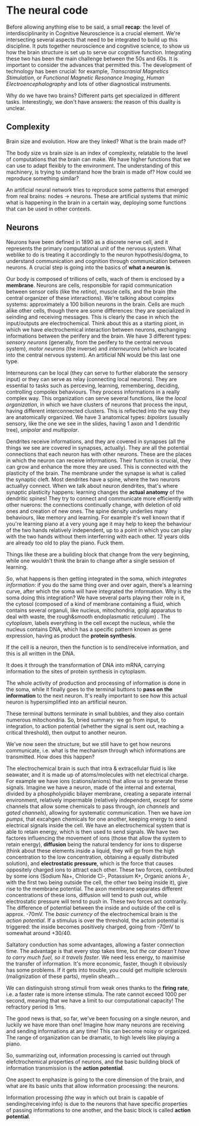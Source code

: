 # The neural code

Before allowing anything else to be said, a small **recap**: the level of interdisciplinarity in Cognitive Neuroscience is a crucial element. We're intersecting several aspects that need to be integrated to build up this discipline. It puts together neuroscience and cognitive science, to show us how the brain structure is set up to serve our cognitive function. Integrating these two has been the main challenge between the 50s and 60s. It is important to consider the advances that permitted this. The development of technology has been crucial: for example, *Transcranial Magnetics Stimulation*, or *Functional Magnetic Resonance Imaging*, *Human Electroencephalography* and lots of other diagnostical instruments.

Why do we have two brains? Different parts get specialized in different tasks. Interestingly, we don't have answers: the reason of this duality is unclear.

## Complexity

Brain size and evolution. How are they linked? What is the brain made of?

The body size vs brain size is an index of complexity, relatable to the level of computations that the brain can make. We have higher functions that we can use to adapt flexibly to the environment. The understanding of this machinery, is trying to understand how the brain is made of? How could we reproduce something similar?

An artificial neural network tries to reproduce some patterns that emerged from real brains: nodes -> neurons. These are artificial systems that mimic what is happening in the brain in a certain way, deploying some functions that can be used in other contexts. 

## Neurons

Neurons have been defined in 1890 as a discrete nerve cell, and it represents the primary computational unit of the nervous system. What weblike to do is treating it accordingly to the neuron hypothesis/dogma, to understand communication and cognition through communication between neurons. A crucial step is going into the basics of **what a neuron is**.

Our body is composed of trillions of cells, wach of them is enclosed by a **membrane**. Neurons are cells, responsible for rapid communication between sensor cells (like the *retina*), muscle cells, and the brain (the central organizer of these interactions). We're talking about complex systems: approximately a 100 billion neurons in the brain. Cells are much alike other cells, though there are some differences: they are specialized in seinding and receiving messages. This is clearly the case in which the input/outputs are electrochemical. Think about this as a starting piont, in which we have electrochemical interaction between neurons, exchanging informations between the perifery and the brain. We have 3 different types: *sensory neurons* (generally, from the perifery to the central nervous system), *motor neurons* (the inverse) and *interneurons* (which are located into the central nervous system). An artificial NN would be this last one type. 

Interneurons can be local (they can serve to further elaborate the sensory input) or they can serve as relay (connecting local neurons). They are essential to tasks such as perceving, learning, remembering, deciding, controlling compolex behaviours. They process informations in a really complex way. This organization can serve several functions, like the *local organization*, in which we have clusters of neurons that process the input, having different interconnected clusters. This is reflected into the way they are anatomically organized. We have 3 anatomical types: *bipolars* (usually sensory, like the one we see in the slides, having 1 axon and 1 dendritic tree), *unipolar* and *multipolar*. 

Dendrites receive informations, and they are covered in synapses (all the things we see are covered in synapses, actually). They are all the potential connections that each neuron has with other neurons. These are the places in which the neuron can receive informations. Their function is crucial, they can grow and enhance the more they are used. This is connected with the plasticity of the brain. The membrane under the synapse is what is called the synaptic cleft. Most dendrites have a spine, where the two neurons actuallyy connect. When we talk about neuron dendrites, that's where synaptic plasticity happens: learning changes the **actual anatomy** of the dendritic spines! They try to connect and communicate more efficiently with other nuerons: the connections continually change, with deletion of old ones and creation of new ones. The spine density underlies many behaviours, like memory and learning. For example it's well known that if you're learning piano at a very young age it may help to keep the behaviour of the two hands relatively independent, up to a point in which you can play with the two hands without them interferring with each other. 12 years olds are already too old to play the piano. Fuck them. 

Things like these are a building block that change from the very beginning, while one wouldn't think the brain to change after a single session of learning. 

So, what happens is then getting integrated in the soma, which *integrates information*: if you do the same thing over and over again, there's a learning curve, after which the soma will have integrated the information. Why is the soma doing this integration? We have several parts playing their role in it, the cytosol (composed of a kind of membrane containing a fluid, which contains several organuli, like nucleus, mitochondria, golgi apparatus to deal with waste, the rough&smooth endoplasmatic reticulum) . The *cytoplasm*, labels everything in the cell except the nucleus, while the nucleus contains DNA, which has a specific pattern known as gene expression, having as product the **protein synthesis**.

If the cell is a neuron, then the function is to send/receive information, and this is all written in the DNA. 

It does it through the transformation of DNA into mRNA, carrying information to the sites of protein synthesis in cytoplasm. 

The whole activity of production and processing of information is done in the soma, while it finally goes to the terminal buttons to **pass on the information** to the next neuron. It's really important to see how this actual neuron is hypersimplified into an artificial neuron. 

These terminal buttons terminate in small bubbles, and they also contain numerous mitochondria. So, bried summary: we go from input, to integration, to action potential (whether the signal is sent out, reaching a critical threshold), then output to another neuron.

We've now seen the structure, but we still have to get how neurons communicate, i.e. what is the mechanism through which informations are transmitted. How does this happen? 

The electrochemical brain is such that intra & extracellular fluid is like seawater, and it is made up of atoms/molecules with net electrical charge. For example we have ions (cations/anions) that allow us to generate these signals. Imagine we have a neuron, made of the internal and external, divided by a phospholypidic bilayer membrane, creating a separate internal environment, relatively impermable (relatively independent, except for some channels that allow some chemicals to pass through, *ion channels* and *gated channels*), allowing for systematic communication. Then we have *ion pumps*, that excahgen chemicals for one another, keeping energy to send electrical signals inside the cell. We have an electrochemical system that is able to retain energy, which is then used to send signals. We have two factores influencing the movement of ions (those that allow the system to retain energy), **diffusion** being the natural tendency for ions to disperse (think about these elements inside a liquid, they will go from the high concentration to the low concentration, obtaining a equally distributed solution), and **electrostatic pressure**, which is the force that causes oppositely charged ions to attract each other. These two forces, contributed by some ions (Sodium Na+, Chloride Cl-, Potassium K+, Organic anions A-, with the first two being outside the cell, the other two being inside it), give rise to the membrane potential. The axon membrane separates different concentrations of these ions, diffusion will tend to push out, while electrostatic pressure will tend to push in. These two forces act contrarily. The difference of potential between the inside and outside of the cell is approx. -70mV. The *basic currency* of the electrochemical brain is the *action potential*. If a stimulus is over the threshold, the actoin potential is triggered: the inside becomes positively charged, going from -70mV to somewhat around +30/40. 

Saltatory conduction has some advantages, allowing a faster connection time. The advantage is that every stop takes time, but *the car doesn't have to carry much fuel, so it travels faster*. We need less energy, to maximise the transfer of information. It's more economic, faster, though it obviously has some problems. If it gets into trouble, you could get multiple sclerosis (malignization of these parts), myelin sheath... 

We can distinguish strong stimuli from weak ones thanks to the **firing rate**, i.e. a faster rate is more intense stimula. The rate cannot exceed 1000 per second, meaning that we have a limit to our computational capacity! The refractory period is 1ms. 

The good news is that, so far, we've been focusing on a single neuron, and luckily we have more than one! Imagine how many neurons are receiving and sending informations at any time! This can become noisy or organized. The range of organization can be dramatic, to high levels like playing a piano. 

So, summarizing out, information processing is carried out through elefctrochemical properties of neurons, and the basic building block of information transmission is the **action potential**. 

One aspect to enphasize is going to the core dimension of the brain, and what are its basic units that allow information processing: the neurons. 

Information processing (the way in which out brain is capable of sending/receiving info) is due to the neurons that have specific properties of passing informations to one another, and the basic block is called **action potential**. 

